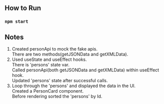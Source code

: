## How to Run
### `npm start`

## Notes

1. Created personApi to mock the fake apis.\
    There are two methods(getJSONData and getXMLData).
2. Used useState and useEffect hooks.\
    There is 'persons' state var.\
    Called personApi(both getJSONData and getXMLData) within useEffect hook.\
    Updated 'persons' state after successful calls.
3. Loop through the 'persons' and displayed the data in the UI.\
    Created a PersonCard component.\
    Before rendering sorted the 'persons' by Id.